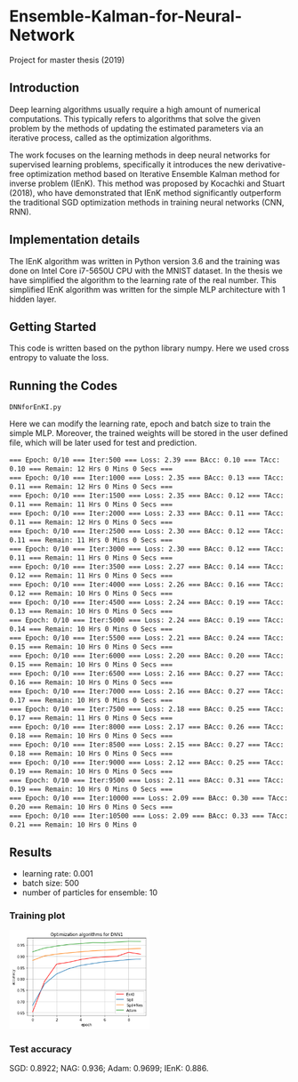 # Ensemble-Kalman-for-Neural-Network
Project for master thesis (2019)

## Introduction
Deep learning algorithms usually require a high amount of numerical computations. This typically refers to algorithms that solve the given problem by the methods of updating the estimated parameters via an iterative process, called as the optimization algorithms.

The work focuses on the learning methods in deep neural networks for supervised learning problems, specifically it introduces the new derivative-free optimization method based on Iterative Ensemble Kalman method for inverse problem (IEnK). This method was proposed by Kocachki and Stuart (2018), who have demonstrated that IEnK method significantly outperform the traditional SGD optimization methods in training neural networks (CNN, RNN).

## Implementation details
The IEnK algorithm was written in Python version 3.6 and the training was done on Intel Core i7-5650U CPU with the MNIST dataset. In the thesis we have simplified the algorithm to the learning rate of the real number. This simplified IEnK algorithm was written for the simple MLP architecture with 1 hidden layer.

## Getting Started
This code is written based on the python library numpy. Here we used cross entropy to valuate the loss.

## Running the Codes
```
DNNforEnKI.py
```
Here we can modify the learning rate, epoch and batch size to train the simple MLP. Moreover, the trained weights will be stored in the user defined file, which will be later used for test and prediction.

```
=== Epoch: 0/10 === Iter:500 === Loss: 2.39 === BAcc: 0.10 === TAcc: 0.10 === Remain: 12 Hrs 0 Mins 0 Secs ===
=== Epoch: 0/10 === Iter:1000 === Loss: 2.35 === BAcc: 0.13 === TAcc: 0.11 === Remain: 12 Hrs 0 Mins 0 Secs ===
=== Epoch: 0/10 === Iter:1500 === Loss: 2.35 === BAcc: 0.12 === TAcc: 0.11 === Remain: 11 Hrs 0 Mins 0 Secs ===
=== Epoch: 0/10 === Iter:2000 === Loss: 2.33 === BAcc: 0.11 === TAcc: 0.11 === Remain: 12 Hrs 0 Mins 0 Secs ===
=== Epoch: 0/10 === Iter:2500 === Loss: 2.30 === BAcc: 0.12 === TAcc: 0.11 === Remain: 11 Hrs 0 Mins 0 Secs ===
=== Epoch: 0/10 === Iter:3000 === Loss: 2.30 === BAcc: 0.12 === TAcc: 0.11 === Remain: 11 Hrs 0 Mins 0 Secs ===
=== Epoch: 0/10 === Iter:3500 === Loss: 2.27 === BAcc: 0.14 === TAcc: 0.12 === Remain: 11 Hrs 0 Mins 0 Secs ===
=== Epoch: 0/10 === Iter:4000 === Loss: 2.26 === BAcc: 0.16 === TAcc: 0.12 === Remain: 10 Hrs 0 Mins 0 Secs ===
=== Epoch: 0/10 === Iter:4500 === Loss: 2.24 === BAcc: 0.19 === TAcc: 0.13 === Remain: 10 Hrs 0 Mins 0 Secs ===
=== Epoch: 0/10 === Iter:5000 === Loss: 2.24 === BAcc: 0.19 === TAcc: 0.14 === Remain: 10 Hrs 0 Mins 0 Secs ===
=== Epoch: 0/10 === Iter:5500 === Loss: 2.21 === BAcc: 0.24 === TAcc: 0.15 === Remain: 10 Hrs 0 Mins 0 Secs ===
=== Epoch: 0/10 === Iter:6000 === Loss: 2.20 === BAcc: 0.20 === TAcc: 0.15 === Remain: 10 Hrs 0 Mins 0 Secs ===
=== Epoch: 0/10 === Iter:6500 === Loss: 2.16 === BAcc: 0.27 === TAcc: 0.16 === Remain: 10 Hrs 0 Mins 0 Secs ===
=== Epoch: 0/10 === Iter:7000 === Loss: 2.16 === BAcc: 0.27 === TAcc: 0.17 === Remain: 10 Hrs 0 Mins 0 Secs ===
=== Epoch: 0/10 === Iter:7500 === Loss: 2.18 === BAcc: 0.25 === TAcc: 0.17 === Remain: 11 Hrs 0 Mins 0 Secs ===
=== Epoch: 0/10 === Iter:8000 === Loss: 2.17 === BAcc: 0.26 === TAcc: 0.18 === Remain: 10 Hrs 0 Mins 0 Secs ===
=== Epoch: 0/10 === Iter:8500 === Loss: 2.15 === BAcc: 0.27 === TAcc: 0.18 === Remain: 10 Hrs 0 Mins 0 Secs ===
=== Epoch: 0/10 === Iter:9000 === Loss: 2.12 === BAcc: 0.25 === TAcc: 0.19 === Remain: 10 Hrs 0 Mins 0 Secs ===
=== Epoch: 0/10 === Iter:9500 === Loss: 2.11 === BAcc: 0.31 === TAcc: 0.19 === Remain: 10 Hrs 0 Mins 0 Secs ===
=== Epoch: 0/10 === Iter:10000 === Loss: 2.09 === BAcc: 0.30 === TAcc: 0.20 === Remain: 10 Hrs 0 Mins 0 Secs ===
=== Epoch: 0/10 === Iter:10500 === Loss: 2.09 === BAcc: 0.33 === TAcc: 0.21 === Remain: 10 Hrs 0 Mins 0
```

## Results
* learning rate: 0.001
* batch size: 500
* number of particles for ensemble: 10

### Training plot
<img src="alldnn1.png" width="50%"/>

### Test accuracy
SGD: 0.8922;
NAG: 0.936;
Adam: 0.9699;
IEnK: 0.886.

